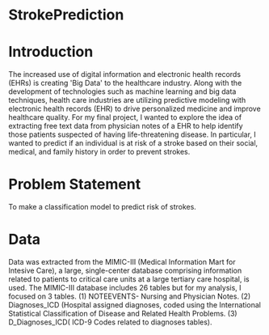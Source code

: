 # StrokePrediction

# Introduction
The increased use of digital information and electronic health records (EHRs) is creating 'Big Data' to the healthcare industry. Along with the development of technologies such as machine learning and big data techniques, health care industries are utilizing predictive modeling with electronic health records (EHR) to drive personalized medicine and improve healthcare quality. For my final project, I wanted to explore the idea of extracting free text data from physician notes of a EHR to help identify those patients suspected of having life-threatening disease. In particular, I wanted to predict if an individual is at risk of a stroke based on their social, medical, and family history in order to prevent strokes.

# Problem Statement
To make a classification model to predict risk of strokes.

# Data
Data was extracted from the MIMIC-III (Medical Information Mart for Intesive Care), a large, single-center database comprising information related to patients to critical care units at a large tertiary care hospital, is used. The MIMIC-III database includes 26 tables but for my analysis, I focused on 3 tables. (1) NOTEEVENTS- Nursing and Physician Notes. (2) Diagnoses_ICD (Hospital assigned diagnoses, coded using the International Statistical Classification of Disease and Related Health Problems. (3) D_Diagnoses_ICD( ICD-9 Codes related to diagnoses tables).
